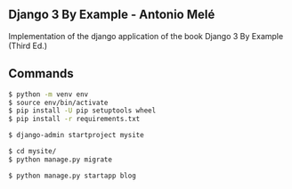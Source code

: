 ## Django 3 By Example - Antonio Melé

Implementation of the django application of the book Django 3 By Example (Third Ed.)

## Commands

```bash
$ python -m venv env
$ source env/bin/activate
$ pip install -U pip setuptools wheel
$ pip install -r requirements.txt

$ django-admin startproject mysite

$ cd mysite/
$ python manage.py migrate

$ python manage.py startapp blog

```



